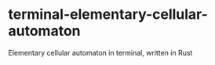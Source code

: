 # terminal-elementary-cellular-automaton
Elementary cellular automaton in terminal, written in Rust
